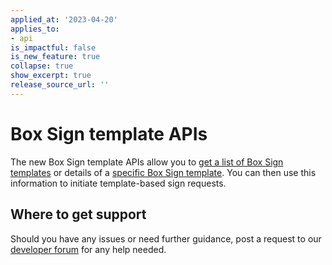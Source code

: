 ```yaml
---
applied_at: '2023-04-20'
applies_to: 
- api
is_impactful: false
is_new_feature: true
collapse: true
show_excerpt: true
release_source_url: ''
---
```


# Box Sign template APIs

The new Box Sign template APIs allow you to [get a list of Box Sign templates][1] or details of a
[specific Box Sign template][2]. 
You can then use this information to initiate template-based sign requests.
## Where to get support

Should you have any issues or need further guidance, post a request to
our [developer forum][3] for any help needed. 

[1]: e://get-sign-templates
[2]: e://get-sign-templates-id
[3]: https://support.box.com/hc/en-us/community/topics/360001932973-Platform-and-Developer-Forum

